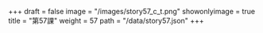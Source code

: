 +++
draft = false 
image = "/images/story57_c_t.png" 
showonlyimage = true 
title = "第57課" 
weight = 57 
path = "/data/story57.json" 
+++
